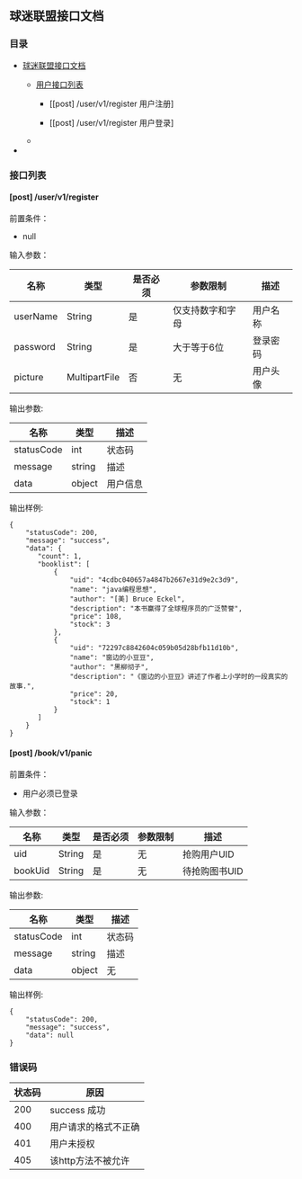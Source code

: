 ## 球迷联盟接口文档


### 目录
- [球迷联盟接口文档](#)
    - [用户接口列表](#)
    
        - [[post] /user/v1/register 用户注册]
        
        - [[post] /user/v1/register 用户登录]
    - 
-

### 接口列表

#### [post] /user/v1/register


 前置条件：

 * null

 输入参数：

 名称 | 类型 | 是否必须 | 参数限制 | 描述
 --------- | ----------- | -------- | ---------- | ----------
 userName | String | 是 | 仅支持数字和字母 | 用户名称
 password | String | 是 | 大于等于6位 | 登录密码
 picture |MultipartFile | 否 | 无 | 用户头像

 输出参数:

 名称 | 类型 | 描述
 --------- | ----------- | ----------
 statusCode | int | 状态码
 message | string | 描述
 data | object | 用户信息




 输出样例:

 ```
 {
     "statusCode": 200,
     "message": "success",
     "data": {
     	"count": 1,
     	"booklist": [
     		{
     			"uid": "4cdbc040657a4847b2667e31d9e2c3d9",
     			"name": "java编程思想",
     			"author": "[美] Bruce Eckel",
     			"description": "本书赢得了全球程序员的广泛赞誉",
     			"price": 108,
     			"stock": 3
     		},
     		{
     			"uid": "72297c8842604c059b05d28bfb11d10b",
     			"name": "窗边的小豆豆",
     			"author": "黑柳彻子",
     			"description": "《窗边的小豆豆》讲述了作者上小学时的一段真实的故事.",
     			"price": 20,
     			"stock": 1
     		}
     	]
     }
 }
```

#### [post] /book/v1/panic

 前置条件：

 * 用户必须已登录

 输入参数：

  名称 | 类型 | 是否必须 | 参数限制 | 描述
  --------- | ----------- | -------- | ---------- | ----------
  uid | String | 是 | 无 | 抢购用户UID
  bookUid  | String| 是 | 无 | 待抢购图书UID

  输出参数:

  名称 | 类型 | 描述
  --------- | ----------- | ----------
  statusCode | int | 状态码
  message | string | 描述
  data | object | 无




  输出样例:

  ```
  {
      "statusCode": 200,
      "message": "success",
      "data": null
  }
 ```


### 错误码
状态码 | 原因
--------- | -----------
200 | success	成功
400 | 用户请求的格式不正确
401 | 用户未授权
405 | 该http方法不被允许


